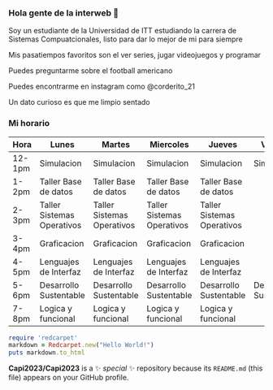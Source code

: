 ### Hola gente de la interweb 👋

Soy un estudiante de la Universidad de ITT estudiando la carrera de Sistemas Compuatcionales, listo para dar lo mejor de mi para siempre

Mis pasatiempos favoritos son el ver series, jugar videojuegos y programar

Puedes preguntarme sobre el football americano

Puedes encontrarme en instagram como @corderito_21

Un dato curioso es que me limpio sentado

### Mi horario

| Hora   | Lunes                      | Martes                     | Miercoles                  | Jueves                     | Viernes                |
|--------|----------------------------|----------------------------|----------------------------|----------------------------|------------------------|
| 12-1pm | Simulacion                 | Simulacion                 | Simulacion                 | Simulacion                 | Simulacion             |
| 1-2pm  | Taller Base de datos       | Taller Base de datos       | Taller Base de datos       | Taller Base de datos       |                        |
| 2-3pm  | Taller Sistemas Operativos | Taller Sistemas Operativos | Taller Sistemas Operativos | Taller Sistemas Operativos |                        |
| 3-4pm  | Graficacion                | Graficacion                | Graficacion                | Graficacion                |                        |
| 4-5pm  | Lenguajes de Interfaz      | Lenguajes de Interfaz      | Lenguajes de Interfaz      | Lenguajes de Interfaz      |                        |
| 5-6pm  | Desarrollo Sustentable     | Desarrollo Sustentable     | Desarrollo Sustentable     | Desarrollo Sustentable     | Desarrollo Sustentable |
| 7-8pm  | Logica y funcional         | Logica y funcional         | Logica y funcional         | Logica y funcional         |                        |

```ruby
require 'redcarpet'
markdown = Redcarpet.new("Hello World!")
puts markdown.to_html
```


**Capi2023/Capi2023** is a ✨ _special_ ✨ repository because its `README.md` (this file) appears on your GitHub profile.

